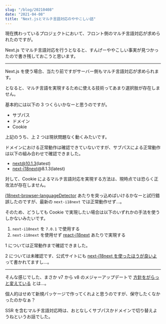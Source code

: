 ```yaml
---
slug: "/blog/20210408"
date: "2021-04-08"
title: "Next.jsとマルチ言語対応のややこしい話"
---
```


現在携わっているプロジェクトにおいて、フロント側のマルチ言語対応が求められたのですが。

Next.js でマルチ言語対応を行うとなると、すんげーややこしい事実が見つかったので書き残しておこうと思います。

---

Next.js を使う場合、当たり前ですがサーバー側もマルチ言語対応が求められます。

となると、マルチ言語を実現するために使える技術ってあまり選択肢が存在しません。

基本的には以下の 3 つくらいかなーと思うのですが。

- サブパス
- ドメイン
- Cookie

上記のうち、上 2 つは現状問題なく動くみたいです。

ドメインにおける正常動作は確認できていないですが、サブパスによる正常動作は以下の組み合わせで確認できました。

- next@10.1.3(latest)
- [next-i18next](https://github.com/isaachinman/next-i18next)@8.1.3(latest)

対して、Cookie によるマルチ言語対応を実現する方法は、現時点では恐らく正攻法が存在しません。

[i18next-browser-languageDetector](https://github.com/i18next/i18next-browser-languageDetector) あたりを突っ込めばいけるかなーと試行錯誤したのですが、最新の `next-i18next` では正常動作せず…。

そのため、どうしても Cookie で実現したい場合は以下のいずれかの手法を使うしかないみたいです。

1. `next-i18next` を `7.0.1` で使用する
2. `next-i18next` を使用せず [react-i18next](https://github.com/i18next/react-i18next) あたりで実現する

1 については正常動作まで確認できました。

2 については未確認です、公式サイトにも [next-i18next を使ったほうが良いよ](https://react.i18next.com/latest/ssr) って書かれてますし…。

---

そんな感じでした、まさか v7 から v8 のメジャーアップデートで [方針をがらっと変えている](https://github.com/isaachinman/next-i18next/releases/tag/v8.0.0) とは…。

個人的はせめて新規パッケージで作ってくれよと思うのですが、保守したくなかったのかなぁ？

SSR を含むマルチ言語対応時は、おとなしくサブパスかドメインで切り替えようねというお話でした。
